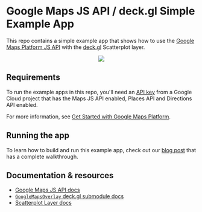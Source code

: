 # Google Maps JS API / deck.gl Simple Example App

This repo contains a simple example app that shows how to use the [Google Maps Platform JS API](https://developers.google.com/maps/documentation/javascript/) with the [deck.gl](http://deck.gl) Scatterplot layer.

<p align="center"><img src="https://github.com/googlemaps/deck.gl-demos/raw/master/img/demoapp.png" /></p>

## Requirements

To run the example apps in this repo, you'll need an [API key](https://developers.google.com/maps/documentation/javascript/get-api-key) from a Google Cloud project that has the Maps JS API enabled, Places API and Directions API enabled.

For more information, see [Get Started with Google Maps Platform](https://developers.google.com/maps/gmp-get-started).

## Running the app

To learn how to build and run this example app, check out our [blog post]() that has a complete walkthrough.


## Documentation & resources

- [Google Maps JS API docs](https://developers.google.com/maps/documentation/javascript/)
- [`GoogleMapsOverlay` deck.gl submodule docs](https://deck.gl/#/documentation/submodule-api-reference/deckgl-google-maps/overview)
- [Scatterplot Layer docs](https://github.com/uber/deck.gl/blob/master/docs/layers/scatterplot-layer.md)
